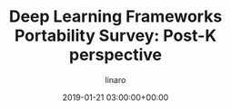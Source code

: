 ---
author: linaro
categories:
- events
- workshop
- arm-hpc-2019
comments: false
event: arm-hpc-2019
date: '2019-01-21 03:00:00+00:00'
image:
  featured: true
  path: /assets/images/content/hpc-asia-2019-share-image.png
layout: resource-post
title: 'Deep Learning Frameworks Portability Survey: Post-K perspective'
speakers:
- biography: '""'
  company: RIKEN-CCS/AIST
  job-title: 
  name: Mohamed Wahib
youtube_video_url: https://www.youtube.com/watch?v=QffOf5o1_uE&list=PLKZSArYQptsPLGSEUycUowh9oy8WF_epV&index=13&t=0s
amazon_s3_presentation_url: https://static.linaro.org/event-resources/arm-hpc-2019/slides/DeepLearningFrameworksPortabilitySurvey_Post-Kperspective3.pdf
---
